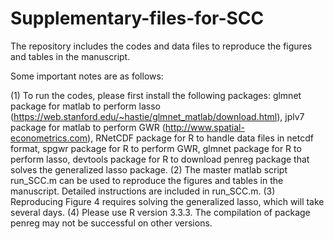 # Supplementary-files-for-SCC
The repository includes the codes and data files to reproduce the figures and tables in the manuscript.

Some important notes are as follows:

(1) To run the codes, please first install the following packages: 
     glmnet package for matlab to perform lasso (https://web.stanford.edu/~hastie/glmnet_matlab/download.html),
     jplv7 package for matlab to perform GWR (http://www.spatial-econometrics.com),
     RNetCDF package for R to handle data files in netcdf format, 
     spgwr package for R to perform GWR,
     glmnet package for R to perform lasso,
     devtools package for R to download penreg package that solves the generalized lasso package.
(2)  The master matlab script run_SCC.m can be used to reproduce the figures and tables in the manuscript. Detailed 
     instructions are included in run_SCC.m.
(3)  Reproducing Figure 4 requires solving the generalized lasso, which will take several days.
(4)  Please use R version 3.3.3. The compilation of package penreg may not be successful on other versions.  
